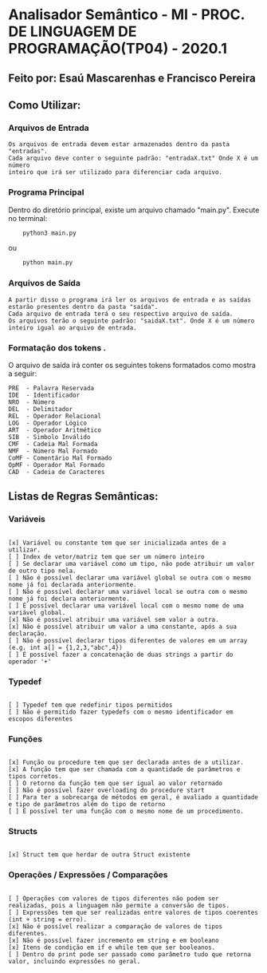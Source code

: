 # Analisador Semântico - MI - PROC. DE LINGUAGEM DE PROGRAMAÇÃO(TP04) - 2020.1
## Feito por: Esaú Mascarenhas e Francisco Pereira

## Como Utilizar:
### Arquivos de Entrada
    Os arquivos de entrada devem estar armazenados dentro da pasta "entradas".
    Cada arquivo deve conter o seguinte padrão: "entradaX.txt" Onde X é um número
    inteiro que irá ser utilizado para diferenciar cada arquivo.

### Programa Principal

 Dentro do diretório principal, existe um arquivo chamado "main.py". 
    Execute no terminal:

```bash
    python3 main.py 
```

ou

```bash
    python main.py 
```

### Arquivos de Saída
    A partir disso o programa irá ler os arquivos de entrada e as saídas estarão presentes dentro da pasta "saída". 
    Cada arquivo de entrada terá o seu respectivo arquivo de saída.
    Os arquivos terão o seguinte padrão: "saidaX.txt". Onde X é um número inteiro igual ao arquivo de entrada.
    

### Formatação dos tokens .
O arquivo de saída irá conter os seguintes tokens formatados como mostra a seguir:

```
PRE  - Palavra Reservada
IDE  - Identificador
NRO  - Número
DEL  - Delimitador
REL  - Operador Relacional
LOG  - Operador Lógico
ART  - Operador Aritmético
SIB  - Simbolo Inválido
CMF  - Cadeia Mal Formada
NMF  - Número Mal Formado
CoMF - Comentário Mal Formado
OpMF - Operador Mal Formado
CAD  - Cadeia de Caracteres

```

## Listas de Regras Semânticas:

### Variáveis

```

[x] Variável ou constante tem que ser inicializada antes de a utilizar.
[ ] Index de vetor/matriz tem que ser um número inteiro
[ ] Se declarar uma variável como um tipo, não pode atribuir um valor de outro tipo nela.
[ ] Não é possível declarar uma variável global se outra com o mesmo nome já foi declarada anteriormente.
[ ] Não é possível declarar uma variável local se outra com o mesmo nome já foi declara anteriormente.
[ ] É possível declarar uma variável local com o mesmo nome de uma variável global.
[x] Não é possível atribuir uma variável sem valor a outra.
[x] Não é possível atribuir um valor a uma constante, após a sua declaração.
[ ] Não é possível declarar tipos diferentes de valores em um array (e.g. int a[] = {1,2,3,"abc",4})
[ ] É possível fazer a concatenação de duas strings a partir do operador '+'

```

### Typedef

```

[ ] Typedef tem que redefinir tipos permitidos
[ ] Não é permitido fazer typedefs com o mesmo identificador em escopos diferentes

```

### Funções

```

[x] Função ou procedure tem que ser declarada antes de a utilizar.
[x] A função tem que ser chamada com a quantidade de parâmetros e tipos corretos.
[ ] O retorno da função tem que ser igual ao valor retornado
[ ] Não é possível fazer overloading do procedure start
[ ] Para ter a sobrecarga de métodos em geral, é avaliado a quantidade e tipo de parâmetros além do tipo de retorno
[ ] É possível ter uma função com o mesmo nome de um procedimento.

```

### Structs

```

[x] Struct tem que herdar de outra Struct existente

```

### Operações / Expressões / Comparações

```

[ ] Operações com valores de tipos diferentes não podem ser realizadas, pois a linguagem não permite a conversão de tipos.
[ ] Expressões tem que ser realizadas entre valores de tipos coerentes (int + string = erro).
[x] Não é possível realizar a comparação de valores de tipos diferentes.
[x] Não é possível fazer incremento em string e em booleano
[x] Itens de condição em if e while tem que ser booleanos.
[ ] Dentro do print pode ser passado como parâmetro tudo que retorna valor, incluindo expressões no geral.


